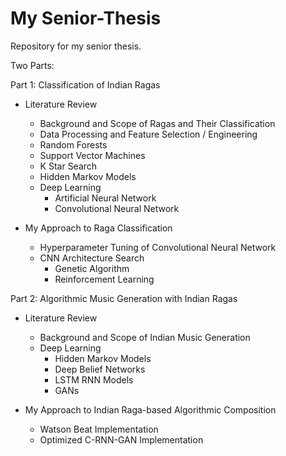 # My Senior-Thesis

Repository for my senior thesis.

Two Parts: 


Part 1: Classification of Indian Ragas 

- Literature Review
	- Background and Scope of Ragas and Their Classification
	- Data Processing and Feature Selection / Engineering
	- Random Forests
	- Support Vector Machines
	- K Star Search 
	- Hidden Markov Models
	- Deep Learning
		- Artificial Neural Network
		- Convolutional Neural Network 


- My Approach to Raga Classification 
	- Hyperparameter Tuning of Convolutional Neural Network 
	- CNN Architecture Search
		- Genetic Algorithm 
		- Reinforcement Learning 
	
Part 2: Algorithmic Music Generation with Indian Ragas 

- Literature Review 
	- Background and Scope of Indian Music Generation
	- Deep Learning 
		- Hidden Markov Models
		- Deep Belief Networks 
		- LSTM RNN Models
		- GANs 

- My Approach to Indian Raga-based Algorithmic Composition 
	- Watson Beat Implementation 
	- Optimized C-RNN-GAN Implementation 
